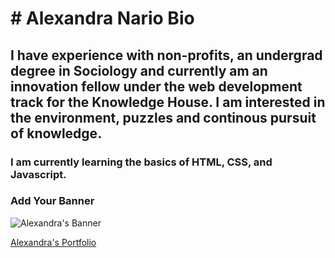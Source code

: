 # # Alexandra Nario Bio
## I have experience with non-profits, an undergrad degree in Sociology and currently am an innovation fellow under the web development track for the Knowledge House. I am interested in the environment, puzzles and continous pursuit of knowledge.

### I am currently learning the basics of HTML, CSS, and Javascript.


### Add Your Banner
![Alexandra's Banner](https://)

[Alexandra's Portfolio](https://AlexandraNario.github.io/)
